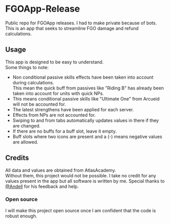# FGOApp-Release

Public repo for FGOApp releases.  I had to make private because of bots.  
This is an app that seeks to streamline FGO damage and refund calculations.

## Usage
This app is designed to be easy to understand.  
Some things to note:
* Non conditional passive skills effects have been taken into account during calculations.  
This mean the quick buff from passives like "Riding B" has already been taken into account for units with quick NPs.  
* This means conditional passive skills like "Ultimate One" from Arcueid will not be accounted for.
* The latest strengthens have been applied for each server.
* Effects from NPs are not accounted for.
* Swiping to and from tabs automatically updates values in there if they are changed.
* If there are no buffs for a buff slot, leave it empty.
* Buff slots where two icons are present and a (-) means negative values are allowed.

## Credits
All data and values are obtained from AtlasAcademy.  
Without them, this project would not be possible.
I take no credit for any values present in the app but all software is written by me.
Special thanks to [@Andell](https://github.com/Andell4301) for his feedback and help.

### Open source
I will make this project open source once I am confident that the code is robust enough.

